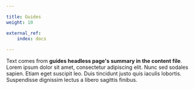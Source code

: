 ```yaml
---

title: Guides
weight: 10

external_ref:
    index: docs
    
---
```


Text comes from **guides headless page's summary in the content file**. Lorem ipsum dolor sit amet, consectetur adipiscing elit. Nunc sed sodales sapien. Etiam eget suscipit leo. Duis tincidunt justo quis iaculis lobortis. Suspendisse dignissim lectus a libero sagittis finibus.

 <!--more-->